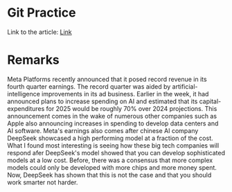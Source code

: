 # Git Practice
Link to the article: [Link](https://www.wsj.com/tech/meta-platforms-q4-2024-earnings-report-2f2b384e?mod=tech_lead_pos1)

# Remarks 
Meta Platforms recently announced that it posed record revenue in its fourth quarter earnings. The record quarter was aided by artificial-intelligence improvements in its ad business. Earlier in the week, it had announced plans to increase spending on AI and estimated that its capital-expenditures for 2025 would be roughly 70% over 2024 projections. This announcement comes in the wake of numerous other companies such as Apple also announcing increases in spending to develop data centers and AI software. Meta's earnings also comes after chinese AI company DeepSeek showcased a high performing model at a fraction of the cost. What I found most interesting is seeing how these big tech companies will respond afer DeepSeek's model showed that you can develop sophisticated models at a low cost. Before, there was a consensus that more complex models could only be developed with more chips and more money spent. Now, DeepSeek has shown that this is not the case and that you should work smarter not harder.  
